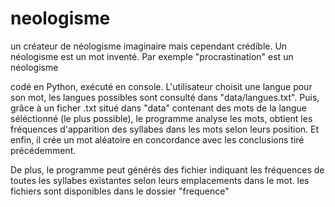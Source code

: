 # neologisme
un créateur de néologisme imaginaire mais cependant crédible.
Un néologisme est un mot inventé. Par exemple "procrastination" est un néologisme

codé en Python, exécuté en console.
L'utilisateur choisit une langue pour son mot, les langues possibles sont consulté dans "data/langues.txt".
Puis, grâce à un ficher .txt situé dans "data" contenant des mots de la langue séléctionné (le plus possible), le programme analyse les mots, obtient les fréquences d'apparition des syllabes dans les mots selon leurs position.
Et enfin, il crée un mot aléatoire en concordance avec les conclusions tiré précédemment.

De plus, le programme peut générés des fichier indiquant les fréquences de toutes les syllabes existantes selon leurs emplacements dans le mot. les fichiers sont disponibles dans le dossier "frequence"
